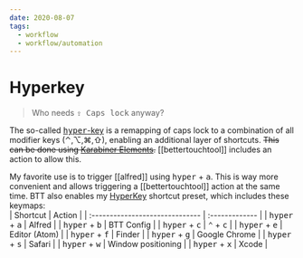 ```yaml
---
date: 2020-08-07
tags:
  - workflow
  - workflow/automation
---
```


# Hyperkey

> Who needs <kbd>⇪ Caps lock</kbd> anyway?

The so-called [<kbd>hyper</kbd>-key](https://medium.com/macoclock/solve-shortcut-hell-in-macos-building-a-hyper-key-1cb8838bf521) is a remapping of caps lock to a combination of all modifier keys (⌃,⌥,⌘,⇧), enabling an additional layer of shortcuts. ~~This can be done using [Karabiner Elements](https://karabiner-elements.pqrs.org/).~~ [[bettertouchtool]] includes an action to allow this.

My favorite use is to trigger [[alfred]] using <kbd>hyper</kbd> + <kbd>a</kbd>. This is way more convenient and allows triggering a [[bettertouchtool]] action at the same time.
BTT also enables my [HyperKey](https://github.com/dnnsmnstrr/HydroTouch/blob/main/HyperKey.bttpreset) shortcut preset, which includes these keymaps:  
| Shortcut | Action     |
| :------------------------------ | :------------- |
| <kbd>hyper</kbd> + <kbd>a</kbd> | Alfred |
| <kbd>hyper</kbd> + <kbd>b</kbd> | BTT Config  |
| <kbd>hyper</kbd> + <kbd>c</kbd> | <kbd>⌃</kbd> + <kbd>c</kbd>  |
| <kbd>hyper</kbd> + <kbd>e</kbd> | Editor (Atom)  |
| <kbd>hyper</kbd> + <kbd>f</kbd> | Finder  |
| <kbd>hyper</kbd> + <kbd>g</kbd> | Google Chrome  |
| <kbd>hyper</kbd> + <kbd>s</kbd> | Safari  |
| <kbd>hyper</kbd> + <kbd>w</kbd> | Window positioning  |
| <kbd>hyper</kbd> + <kbd>x</kbd> | Xcode  |
